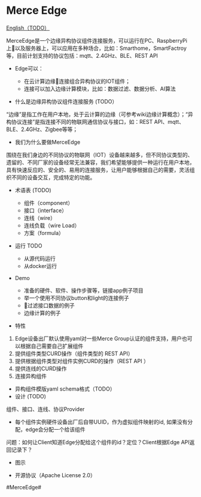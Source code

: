 # Merce Edge

[English（TODO）](http://google.com)


MerceEdge是一个边缘异构协议组件连接服务，可以运行在PC、RaspberryPi上以及服务器上，可以应用在多种场合，比如：Smarthome，SmartFactroy等，目前计划支持的协议包括：mqtt、2.4GHz、BLE、REST API

* Edge可以：
    * 在云计算边缘连接组合异构协议的IOT组件；
    * 连接可以加入边缘计算模块，比如：数据过滤、数据分析、AI算法

* 什么是边缘异构协议组件连接服务 (TODO）

“边缘”是指工作在用户本地，处于云计算的边缘（可参考wiki边缘计算概念）；“异构协议连接”是指连接不同的物联网通信协议与接口，如：REST API、mqtt、BLE、2.4GHz、Zigbee等等；


* 我们为什么要做MerceEdge

围绕在我们身边的不同协议的物联网（IOT）设备越来越多，但不同协议类型的、遗留的、不同厂家的设备经常无法兼容，我们希望能够提供一种运行在用户本地，具有快速反应的、安全的、易用的连接服务，让用户能够根据自己的需要，灵活组织不同的设备交互，完成特定的功能。

* 术语表 (TODO)

    * 组件（component）
    * 接口（interface）
    * 连线（wire）
    * 连线负载（wire Load）
    * 方案（formula）


* 运行
  TODO
  * 从源代码运行
  * 从docker运行

* Demo 
  * 准备的硬件、软件、操作步骤等，链接app例子项目
  * 举一个使用不同协议button和light的连接例子
  * 过滤接口数据的例子
  * 边缘计算的例子


* 特性
1. Edge设备出厂默认使用yaml对一些Merce Group认证的组件支持，用户也可以根据自己需要自己扩展组件
2. 提供组件类型CURD操作（组件类型的 REST API）
3. 提供根据组件类型对组件实例CURD的操作（REST API ）
4. 提供连线的CURD操作
5. 连接异构组件



* 异构组件模版yaml schema格式（TODO）
* 设计 (TODO)

组件、接口、连线、协议Provider


* 每个组件实例硬件设备出厂后自带UUID，作为虚拟组件映射的id, 如果没有分配，edge会分配一个给该组件

问题：如何让Client知道Edge分配给这个组件的id？定位？Client根据Edge API返回记录下？

* 图示
  
* 开源协议（Apache License 2.0）

#MerceEdge#

